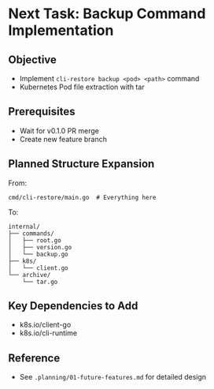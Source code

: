# Next Task: Backup Command Implementation

## Objective
- Implement `cli-restore backup <pod> <path>` command
- Kubernetes Pod file extraction with tar

## Prerequisites
- Wait for v0.1.0 PR merge
- Create new feature branch

## Planned Structure Expansion
From:
```
cmd/cli-restore/main.go  # Everything here
```

To:
```
internal/
├── commands/
│   ├── root.go
│   ├── version.go
│   └── backup.go
├── k8s/
│   └── client.go
└── archive/
    └── tar.go
```

## Key Dependencies to Add
- k8s.io/client-go
- k8s.io/cli-runtime

## Reference
- See `.planning/01-future-features.md` for detailed design